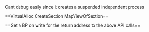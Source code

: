 Cant debug easily since it creates a suspended independent process

==VirtualAlloc
CreateSection
MapViewOfSection==

==Set a BP on write for the return address to the above API calls==